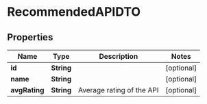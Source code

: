 
# RecommendedAPIDTO

## Properties
Name | Type | Description | Notes
------------ | ------------- | ------------- | -------------
**id** | **String** |  |  [optional]
**name** | **String** |  |  [optional]
**avgRating** | **String** | Average rating of the API |  [optional]




